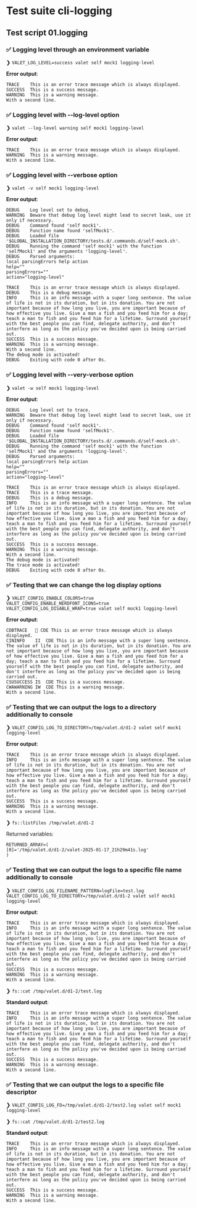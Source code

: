 # Test suite cli-logging

## Test script 01.logging

### ✅ Logging level through an environment variable

❯ `VALET_LOG_LEVEL=success valet self mock1 logging-level`

**Error output**:

```text
TRACE    This is an error trace message which is always displayed.
SUCCESS  This is a success message.
WARNING  This is a warning message.
With a second line.
```

### ✅ Logging level with --log-level option

❯ `valet --log-level warning self mock1 logging-level`

**Error output**:

```text
TRACE    This is an error trace message which is always displayed.
WARNING  This is a warning message.
With a second line.
```

### ✅ Logging level with --verbose option

❯ `valet -v self mock1 logging-level`

**Error output**:

```text
DEBUG    Log level set to debug.
WARNING  Beware that debug log level might lead to secret leak, use it only if necessary.
DEBUG    Command found ⌜self mock1⌝.
DEBUG    Function name found ⌜selfMock1⌝.
DEBUG    Loaded file ⌜$GLOBAL_INSTALLATION_DIRECTORY/tests.d/.commands.d/self-mock.sh⌝.
DEBUG    Running the command ⌜self mock1⌝ with the function ⌜selfMock1⌝ and the arguments ⌜logging-level⌝.
DEBUG    Parsed arguments:
local parsingErrors help action
help=""
parsingErrors=""
action="logging-level"

TRACE    This is an error trace message which is always displayed.
DEBUG    This is a debug message.
INFO     This is an info message with a super long sentence. The value of life is not in its duration, but in its donation. You are not important because of how long you live, you are important because of how effective you live. Give a man a fish and you feed him for a day; teach a man to fish and you feed him for a lifetime. Surround yourself with the best people you can find, delegate authority, and don't interfere as long as the policy you've decided upon is being carried out.
SUCCESS  This is a success message.
WARNING  This is a warning message.
With a second line.
The debug mode is activated!
DEBUG    Exiting with code 0 after 0s.
```

### ✅ Logging level with --very-verbose option

❯ `valet -w self mock1 logging-level`

**Error output**:

```text
DEBUG    Log level set to trace.
WARNING  Beware that debug log level might lead to secret leak, use it only if necessary.
DEBUG    Command found ⌜self mock1⌝.
DEBUG    Function name found ⌜selfMock1⌝.
DEBUG    Loaded file ⌜$GLOBAL_INSTALLATION_DIRECTORY/tests.d/.commands.d/self-mock.sh⌝.
DEBUG    Running the command ⌜self mock1⌝ with the function ⌜selfMock1⌝ and the arguments ⌜logging-level⌝.
DEBUG    Parsed arguments:
local parsingErrors help action
help=""
parsingErrors=""
action="logging-level"

TRACE    This is an error trace message which is always displayed.
TRACE    This is a trace message.
DEBUG    This is a debug message.
INFO     This is an info message with a super long sentence. The value of life is not in its duration, but in its donation. You are not important because of how long you live, you are important because of how effective you live. Give a man a fish and you feed him for a day; teach a man to fish and you feed him for a lifetime. Surround yourself with the best people you can find, delegate authority, and don't interfere as long as the policy you've decided upon is being carried out.
SUCCESS  This is a success message.
WARNING  This is a warning message.
With a second line.
The debug mode is activated!
The trace mode is activated!
DEBUG    Exiting with code 0 after 0s.
```

### ✅ Testing that we can change the log display options

❯ `VALET_CONFIG_ENABLE_COLORS=true VALET_CONFIG_ENABLE_NERDFONT_ICONS=true VALET_CONFIG_LOG_DISABLE_WRAP=true valet self mock1 logging-level`

**Error output**:

```text
CDBTRACE    CDE This is an error trace message which is always displayed.
CININFO    II  CDE This is an info message with a super long sentence. The value of life is not in its duration, but in its donation. You are not important because of how long you live, you are important because of how effective you live. Give a man a fish and you feed him for a day; teach a man to fish and you feed him for a lifetime. Surround yourself with the best people you can find, delegate authority, and don't interfere as long as the policy you've decided upon is being carried out.
CSUSUCCESS IS  CDE This is a success message.
CWAWARNING IW  CDE This is a warning message.
With a second line.
```

### ✅ Testing that we can output the logs to a directory additionally to console

❯ `VALET_CONFIG_LOG_TO_DIRECTORY=/tmp/valet.d/d1-2 valet self mock1 logging-level`

**Error output**:

```text
TRACE    This is an error trace message which is always displayed.
INFO     This is an info message with a super long sentence. The value of life is not in its duration, but in its donation. You are not important because of how long you live, you are important because of how effective you live. Give a man a fish and you feed him for a day; teach a man to fish and you feed him for a lifetime. Surround yourself with the best people you can find, delegate authority, and don't interfere as long as the policy you've decided upon is being carried out.
SUCCESS  This is a success message.
WARNING  This is a warning message.
With a second line.
```

❯ `fs::listFiles /tmp/valet.d/d1-2`

Returned variables:

```text
RETURNED_ARRAY=(
[0]='/tmp/valet.d/d1-2/valet-2025-01-17_21h29m41s.log'
)
```

### ✅ Testing that we can output the logs to a specific file name additionally to console

❯ `VALET_CONFIG_LOG_FILENAME_PATTERN=logFile=test.log VALET_CONFIG_LOG_TO_DIRECTORY=/tmp/valet.d/d1-2 valet self mock1 logging-level`

**Error output**:

```text
TRACE    This is an error trace message which is always displayed.
INFO     This is an info message with a super long sentence. The value of life is not in its duration, but in its donation. You are not important because of how long you live, you are important because of how effective you live. Give a man a fish and you feed him for a day; teach a man to fish and you feed him for a lifetime. Surround yourself with the best people you can find, delegate authority, and don't interfere as long as the policy you've decided upon is being carried out.
SUCCESS  This is a success message.
WARNING  This is a warning message.
With a second line.
```

❯ `fs::cat /tmp/valet.d/d1-2/test.log`

**Standard output**:

```text
TRACE    This is an error trace message which is always displayed.
INFO     This is an info message with a super long sentence. The value of life is not in its duration, but in its donation. You are not important because of how long you live, you are important because of how effective you live. Give a man a fish and you feed him for a day; teach a man to fish and you feed him for a lifetime. Surround yourself with the best people you can find, delegate authority, and don't interfere as long as the policy you've decided upon is being carried out.
SUCCESS  This is a success message.
WARNING  This is a warning message.
With a second line.

```

### ✅ Testing that we can output the logs to a specific file descriptor

❯ `VALET_CONFIG_LOG_FD=/tmp/valet.d/d1-2/test2.log valet self mock1 logging-level`

❯ `fs::cat /tmp/valet.d/d1-2/test2.log`

**Standard output**:

```text
TRACE    This is an error trace message which is always displayed.
INFO     This is an info message with a super long sentence. The value of life is not in its duration, but in its donation. You are not important because of how long you live, you are important because of how effective you live. Give a man a fish and you feed him for a day; teach a man to fish and you feed him for a lifetime. Surround yourself with the best people you can find, delegate authority, and don't interfere as long as the policy you've decided upon is being carried out.
SUCCESS  This is a success message.
WARNING  This is a warning message.
With a second line.

```

